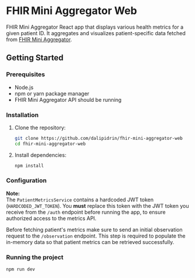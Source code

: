 # FHIR Mini Aggregator Web

FHIR Mini Aggregator React app that displays various health metrics for a given patient ID. It aggregates and visualizes patient-specific 
data fetched from [FHIR Mini Aggregator](https://github.com/dalipidrin/fhir-mini-aggregator).

## Getting Started

### Prerequisites

- Node.js
- npm or yarn package manager
- FHIR Mini Aggregator API should be running

### Installation

1. Clone the repository:
   ```bash
   git clone https://github.com/dalipidrin/fhir-mini-aggregator-web
   cd fhir-mini-aggregator-web
   ```

2. Install dependencies:
   ```bash
   npm install
   ``` 

### Configuration

**Note:**  
The `PatientMetricsService` contains a hardcoded JWT token (`HARDCODED_JWT_TOKEN`). You **must** replace this token with the JWT token you 
receive from the `/auth` endpoint before running the app, to ensure authorized access to the metrics API.

Before fetching patient's metrics make sure to send an initial observation request to the `/observation` endpoint. This step is required to 
populate the in-memory data so that patient metrics can be retrieved successfully.


### Running the project

   ```bash
   npm run dev
   ```

